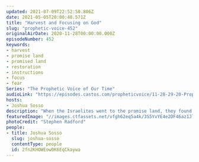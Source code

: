 ```yaml
---
updated: 2021-07-09T22:52:50.806Z
date: 2021-05-05T20:00:48.571Z
title: "Harvest and Focusing on God"
slug: "prophetic-voice-452"
originalAirDate: 2020-11-28T00:00:00.000Z
episodeNumber: 452
keywords:
- harvest
- promise land
- promised land
- restoration
- instructions
- focus
- fear
Series: "The Prophetic Voice of Our Time"
audioLink: "https://episodes.castos.com/propheticvoice/11-28-29-20-Prophetic-Voice-of-our-Time-[mixdown]-01.mp3"
hosts:
- Joshua Sosso
description: "When the Israelites went to the promise land, they found giants there that looked impossible to beat. Ten of the spies only looked with fear, but two remembered the promise of God. Similarly, we must also focus on the promises of God, and not look at the giants in our own promise land with fear. Remove the limitations you are putting on God. Prepare for the Harvest."
featuredImage: "//images.ctfassets.net/vfgh62eq5a4k/3S5YvYE4e2DF46az1JlWkz/8f3998f2abb5dbdb449b3b4285bfce59/stephen-radford-xpeAiAmT-uA-unsplash__1_.jpg"
photoCredit: "Stephen Radford"
people:
- title: Joshua Sosso
  slug: joshua-sosso
  contentType: people
  id: 2fn2KHOWEow0K6EqCkaywa
---
```

